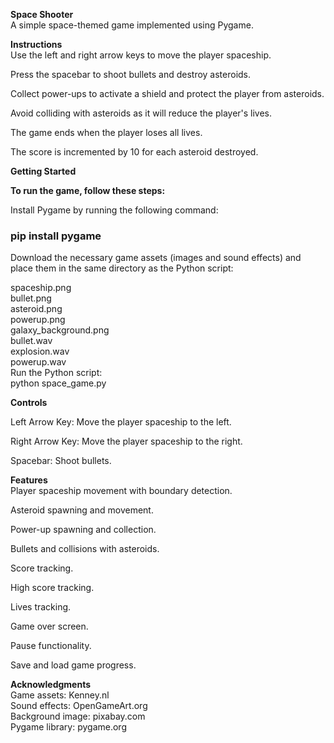 **Space Shooter** <br>
A simple space-themed game implemented using Pygame.

**Instructions** <br>
Use the left and right arrow keys to move the player spaceship.

Press the spacebar to shoot bullets and destroy asteroids.

Collect power-ups to activate a shield and protect the player from asteroids.

Avoid colliding with asteroids as it will reduce the player's lives.

The game ends when the player loses all lives.

The score is incremented by 10 for each asteroid destroyed.

**Getting Started** <br>

**To run the game, follow these steps:** <br>

Install Pygame by running the following command:

<h3>pip install pygame </h3>

Download the necessary game assets (images and sound effects) and place them in the same directory as the Python script:

spaceship.png <br>
bullet.png <br>
asteroid.png <br>
powerup.png<br>
galaxy_background.png <br>
bullet.wav <br>
explosion.wav <br>
powerup.wav <br>
Run the Python script: <br>
python space_game.py <br>

**Controls** <br>

Left Arrow Key: Move the player spaceship to the left.

Right Arrow Key: Move the player spaceship to the right.

Spacebar: Shoot bullets.

**Features** <br>
Player spaceship movement with boundary detection.

Asteroid spawning and movement.

Power-up spawning and collection.

Bullets and collisions with asteroids.

Score tracking.

High score tracking.

Lives tracking.

Game over screen.

Pause functionality.

Save and load game progress.

**Acknowledgments** <br>
Game assets: Kenney.nl <br>
Sound effects: OpenGameArt.org <br>
Background image: pixabay.com <br>
Pygame library: pygame.org<br>
